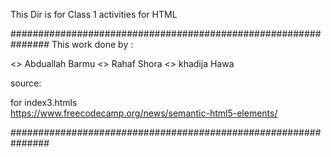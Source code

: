 This Dir is for Class 1 activities for HTML

###############################################################
This work done by : 

<> Abduallah Barmu 
<> Rahaf Shora
<> khadija Hawa

source: 

for index3.htmls  
https://www.freecodecamp.org/news/semantic-html5-elements/

###############################################################